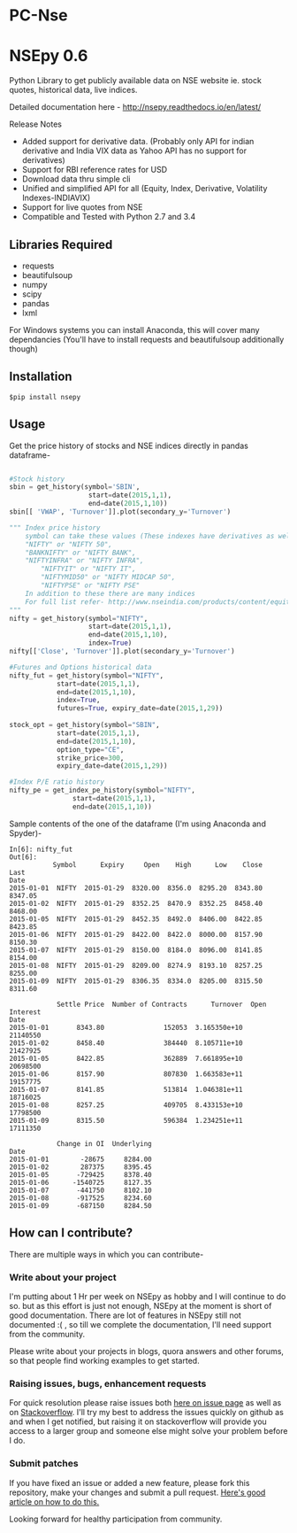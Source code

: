# PC-Nse
# NSEpy 0.6
Python Library to get publicly available data on NSE website ie. stock quotes, historical data, live indices.

Detailed documentation here - http://nsepy.readthedocs.io/en/latest/

Release Notes
* Added support for derivative data. (Probably only API for indian derivative and India VIX data as Yahoo API has no support for derivatives)
* Support for RBI reference rates for USD
* Download data thru simple cli
* Unified and simplified API for all (Equity, Index, Derivative, Volatility Indexes-INDIAVIX)
* Support for live quotes from NSE
* Compatible and Tested with Python 2.7 and 3.4

## Libraries Required
- requests
- beautifulsoup
- numpy 
- scipy
- pandas
- lxml

For Windows systems you can install Anaconda, this will cover many dependancies (You'll have to install requests and beautifulsoup additionally though)

## Installation

```$pip install nsepy```

## Usage

Get the price history of stocks and NSE indices directly in pandas dataframe-
```python

#Stock history
sbin = get_history(symbol='SBIN',
                    start=date(2015,1,1), 
                    end=date(2015,1,10))
sbin[[ 'VWAP', 'Turnover']].plot(secondary_y='Turnover')

"""	Index price history
	symbol can take these values (These indexes have derivatives as well)
	"NIFTY" or "NIFTY 50",
	"BANKNIFTY" or "NIFTY BANK",
	"NIFTYINFRA" or "NIFTY INFRA",
    	"NIFTYIT" or "NIFTY IT",
    	"NIFTYMID50" or "NIFTY MIDCAP 50",
    	"NIFTYPSE" or "NIFTY PSE"
	In addition to these there are many indices
	For full list refer- http://www.nseindia.com/products/content/equities/indices/historical_index_data.htm
"""
nifty = get_history(symbol="NIFTY", 
                    start=date(2015,1,1), 
                    end=date(2015,1,10),
					index=True)
nifty[['Close', 'Turnover']].plot(secondary_y='Turnover')

#Futures and Options historical data
nifty_fut = get_history(symbol="NIFTY", 
			start=date(2015,1,1), 
			end=date(2015,1,10),
			index=True,
			futures=True, expiry_date=date(2015,1,29))
						
stock_opt = get_history(symbol="SBIN",
			start=date(2015,1,1), 
			end=date(2015,1,10),
			option_type="CE",
			strike_price=300,
			expiry_date=date(2015,1,29))

#Index P/E ratio history
nifty_pe = get_index_pe_history(symbol="NIFTY",
				start=date(2015,1,1), 
				end=date(2015,1,10))
```
Sample contents of the one of the dataframe (I'm using Anaconda and Spyder)-
```
In[6]: nifty_fut
Out[6]: 
           Symbol      Expiry     Open    High      Low    Close     Last  
Date                                                                        
2015-01-01  NIFTY  2015-01-29  8320.00  8356.0  8295.20  8343.80  8347.05   
2015-01-02  NIFTY  2015-01-29  8352.25  8470.9  8352.25  8458.40  8468.00   
2015-01-05  NIFTY  2015-01-29  8452.35  8492.0  8406.00  8422.85  8423.85   
2015-01-06  NIFTY  2015-01-29  8422.00  8422.0  8000.00  8157.90  8150.30   
2015-01-07  NIFTY  2015-01-29  8150.00  8184.0  8096.00  8141.85  8154.00   
2015-01-08  NIFTY  2015-01-29  8209.00  8274.9  8193.10  8257.25  8255.00   
2015-01-09  NIFTY  2015-01-29  8306.35  8334.0  8205.00  8315.50  8311.60   

            Settle Price  Number of Contracts      Turnover  Open Interest  
Date                                                                         
2015-01-01       8343.80               152053  3.165350e+10       21140550   
2015-01-02       8458.40               384440  8.105711e+10       21427925   
2015-01-05       8422.85               362889  7.661895e+10       20698500   
2015-01-06       8157.90               807830  1.663583e+11       19157775   
2015-01-07       8141.85               513814  1.046381e+11       18716025   
2015-01-08       8257.25               409705  8.433153e+10       17798500   
2015-01-09       8315.50               596384  1.234251e+11       17111350   

            Change in OI  Underlying  
Date                                  
2015-01-01        -28675     8284.00  
2015-01-02        287375     8395.45  
2015-01-05       -729425     8378.40  
2015-01-06      -1540725     8127.35  
2015-01-07       -441750     8102.10  
2015-01-08       -917525     8234.60  
2015-01-09       -687150     8284.50  
```


## How can I contribute?
There are multiple ways in which you can contribute-

### Write about your project

I'm putting about 1 Hr per week on NSEpy as hobby and I will continue to do so. but as this effort is just not enough, NSEpy at the moment is short of good documentation. There are lot of features in NSEpy still not documented :( , so till we complete the documentation, I'll need support from the community.

Please write about your projects in blogs, quora answers and other forums, so that people find working examples to get started.

### Raising issues, bugs, enhancement requests

For quick resolution please raise issues both [here on issue page](https://github.com/swapniljariwala/nsepy/issues) as well as on [Stackoverflow](https://stackoverflow.com/). I'll try my best to address the issues quickly on github as and when I get notified, but raising it on stackoverflow will provide you access to a larger group and someone else might solve your problem before I do.

### Submit patches

If you have fixed an issue or added a new feature, please fork this repository, make your changes and submit a pull request. [Here's good article on how to do this.](https://code.tutsplus.com/tutorials/how-to-collaborate-on-github--net-34267) 

Looking forward for healthy participation from community.
